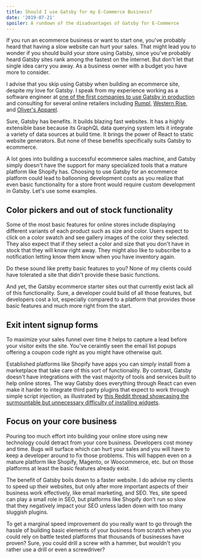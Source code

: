```yaml
---
title: Should I use Gatsby for my E-Commerce Business?
date: '2019-07-21'
spoiler: A rundown of the disadvantages of Gatsby for E-Commerce
---
```


If you run an ecommerce business or want to start one, you've probably heard that having a slow website can hurt your sales. That might lead you to wonder if you should build your store using Gatsby, since you've probably heard Gatsby sites rank among the fastest on the internet. But don't let that single idea carry you away. As a business owner with a budget you have more to consider.

I advise that you skip using Gatsby when building an ecommerce site, despite my love for Gatsby. I speak from my experience working as a software engineer at [one of the first companies to use Gatsby in production](https://meetfabric.com) and consulting for several online retailers including [Rumpl](https://rumpl.com), [Western Rise](https://westernrise.com), and [Oliver's Apparel](https://oliversapparel.com/).

Sure, Gatsby has benefits. It builds blazing fast websites. It has a highly extensible base because its GraphQL data querying system lets it integrate a variety of data sources at build time. It brings the power of React to static website generators. But none of these benefits specifically suits Gatsby to ecommerce.

A lot goes into building a successful ecommerce sales machine, and Gatsby simply doesn't have the support for many specialized tools that a mature platform like Shopify has. Choosing to use Gatsby for an ecommerce platform could lead to ballooning development costs as you realize that even basic functionality for a store front would require custom development in Gatsby. Let's use some examples.

## Color pickers and out of stock functionality

Some of the most basic features for online stores include displaying different variants of each product such as size and color. Users expect to click on a color swatch and see gallery images of the color they selected. They also expect that if they select a color and size that you don't have in stock that they will know right away. They might also like to subscribe to a notification letting know them know when you have inventory again.

Do these sound like pretty basic features to you? None of my clients could have tolerated a site that didn't provide these basic functions.

And yet, the Gatsby ecommerce starter sites out that currently exist lack all of this functionality. Sure, a developer could build of all those features, but developers cost a lot, especially compared to a platform that provides those basic features and much more right from the start.

## Exit intent signup forms

To maximize your sales funnel over time it helps to capture a lead before your visitor exits the site. You've ceraintly seen the email list popups offering a coupon code right as you might have otherwise quit.

Established platforms like Shopify have apps you can simply install from a marketplace that take care of this sort of functionality. By contrast, Gatsby doesn't have integrations with the vast majority of tools and services built to help online stores. The way Gatsby does everything through React can even make it harder to integrate third party plugins that expect to work through simple script injection, as illustrated by [this Reddit thread showcasing the surmountable but unnecessary difficulty of installing widgets](https://www.reddit.com/r/gatsbyjs/comments/cezm7v/embed_third_party_widget_into_reactgatsby/).

## Focus on your core business

Pouring too much effort into building your online store using new technology could detract from your core business. Developers cost money and time. Bugs will surface which can hurt your sales and you will have to keep a developer around to fix those problems. This will happen even on a mature platform like Shopify, Magento, or Woocommerce, etc. but on those platforms at least the basic features already exist.

The benefit of Gatsby boils down to a faster website. I do advise my clients to speed up their websites, but only after more important aspects of their business work effectively, like email marketing, and SEO. Yes, site speed can play a small role in SEO, but platforms like Shopify don't run so slow that they negatively impact your SEO unless laden down with too many sluggish plugins.

To get a marginal speed improvement do you really want to go through the hassle of building basic elements of your business from scratch when you could rely on battle tested platforms that thousands of businesses have proven? Sure, you could drill a screw with a hammer, but wouldn't you rather use a drill or even a screwdriver?